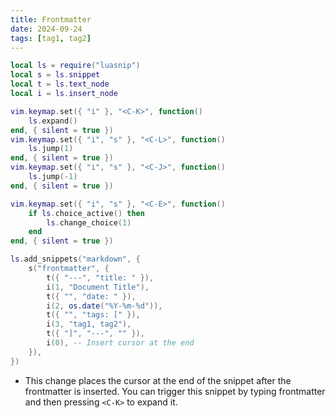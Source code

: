 ```yaml
---
title: Frontmatter
date: 2024-09-24
tags: [tag1, tag2]
---
```


```lua
local ls = require("luasnip")
local s = ls.snippet
local t = ls.text_node
local i = ls.insert_node

vim.keymap.set({ "i" }, "<C-K>", function()
    ls.expand()
end, { silent = true })
vim.keymap.set({ "i", "s" }, "<C-L>", function()
    ls.jump(1)
end, { silent = true })
vim.keymap.set({ "i", "s" }, "<C-J>", function()
    ls.jump(-1)
end, { silent = true })

vim.keymap.set({ "i", "s" }, "<C-E>", function()
    if ls.choice_active() then
        ls.change_choice(1)
    end
end, { silent = true })

ls.add_snippets("markdown", {
    s("frontmatter", {
        t({ "---", "title: " }),
        i(1, "Document Title"),
        t({ "", "date: " }),
        i(2, os.date("%Y-%m-%d")),
        t({ "", "tags: [" }),
        i(3, "tag1, tag2"),
        t({ "]", "---", "" }),
        i(0), -- Insert cursor at the end
    }),
})
```

- This change places the cursor at the end of the snippet after the frontmatter
  is inserted. You can trigger this snippet by typing frontmatter and then
  pressing `<C-K>` to expand it.
